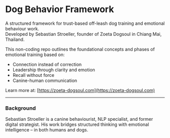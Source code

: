 # Dog Behavior Framework
A structured framework for trust-based off-leash dog training and emotional behaviour work.  
Developed by Sebastian Stroeller, founder of Zoeta Dogsoul in Chiang Mai, Thailand.

This non-coding repo outlines the foundational concepts and phases of emotional training based on:

- Connection instead of correction
- Leadership through clarity and emotion
- Recall without force
- Canine-human communication

Learn more at: [https://zoeta-dogsoul.com](https://zoeta-dogsoul.com)

---

### Background

Sebastian Stroeller is a canine behaviourist, NLP specialist, and former digital strategist. His work bridges structured thinking with emotional intelligence – in both humans and dogs.
